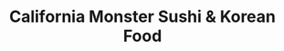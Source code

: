 ---
layout: place
title: "California Monster Sushi & Korean Food"
permalink: /washington/kent/california-monster-sushi-korean-food.html
stateAbbr: WA
stateName: Washington
cityName: Kent
place_id: ChIJ6VDjarZekFQR1ZXJGuVj1Gk
photos:
  - name: >-
      places/ChIJ6VDjarZekFQR1ZXJGuVj1Gk/photos/AeeoHcJ3AGObc23gy-KfFZujuY5xXbzO1DsbDg_iTFPFRAFXiLHXfJG_QQ9O-ZDUMkq69BWDBrHYxT_7Ps6-IW9cObBd2I3z43vMug4xx6wBa_fTHhTIT3t4cl-64f9in_KIAKt58fYv9aVzqkhzIYume93G7nrRfTBaxoD5G2b13ep__cJMSjXKFjM4NmfMHqPfSB8qgONBCFpxkz3ThWokSq5S4ivcJyVOjiV7WjqEoA5qqeyFazuv9lAUOrF7zZrjk8TNFoVWaB83-NbFXXhRdNF3hdrsDI3tQmSWbDZKapI3Ag
    widthPx: 4032
    heightPx: 3024
    authorAttributions:
      - displayName: California Monster Sushi & Korean Food
        uri: https://maps.google.com/maps/contrib/101549556079224053731
        photoUri: >-
          https://lh3.googleusercontent.com/a-/ALV-UjXxkjkmjX9onCaR09EazaIezgTvT5aV6-IPSf5lQrPeZAEN34E=s100-p-k-no-mo
    flagContentUri: >-
      https://www.google.com/local/imagery/report/?cb_client=maps_api_places.places_api&image_key=!1e10!2sAF1QipP7YY5Twm-S5Ta0LoOMBb-DeCQquEYMMJ9CRZUg&hl=en-US
    googleMapsUri: >-
      https://www.google.com/maps/place//data=!3m4!1e2!3m2!1sAF1QipP7YY5Twm-S5Ta0LoOMBb-DeCQquEYMMJ9CRZUg!2e10!4m2!3m1!1s0x54905eb66ae350e9:0x69d463e51ac995d5
  - name: >-
      places/ChIJ6VDjarZekFQR1ZXJGuVj1Gk/photos/AeeoHcJlxV9ijFSLemL3TtJXQJPjxGQIMzGNR-vlDw4mq-oXnunOsqkc2ciw9W_GkfehYh8OfoY-HVunp1HmhK6UIFuY2lkZPBRvhLqisw-tsl1MMM35OC_3wB4W5ofxEW9UFRlZOZcXhpebDLc2CzhNyf_xuwFvI3Gr0VSDu42p17EC8hXkOleo2u0snHQFsZ04EBdp7N1zbfufGU-o5WmPB-oy7ZwYSpih8T2TuwmjV7ftRay1gmAUYu_7ZopgpmCMQl-pT9AxzQgZB6qRh_ZFIegJ9R1LSrPd3u0_9-UBZ2Lkgg
    widthPx: 3024
    heightPx: 4032
    authorAttributions:
      - displayName: California Monster Sushi & Korean Food
        uri: https://maps.google.com/maps/contrib/101549556079224053731
        photoUri: >-
          https://lh3.googleusercontent.com/a-/ALV-UjXxkjkmjX9onCaR09EazaIezgTvT5aV6-IPSf5lQrPeZAEN34E=s100-p-k-no-mo
    flagContentUri: >-
      https://www.google.com/local/imagery/report/?cb_client=maps_api_places.places_api&image_key=!1e10!2sAF1QipOq7X5ZbwqjrN2NzuRnFz5SdPnz-_B5QS7Mw47U&hl=en-US
    googleMapsUri: >-
      https://www.google.com/maps/place//data=!3m4!1e2!3m2!1sAF1QipOq7X5ZbwqjrN2NzuRnFz5SdPnz-_B5QS7Mw47U!2e10!4m2!3m1!1s0x54905eb66ae350e9:0x69d463e51ac995d5
  - name: >-
      places/ChIJ6VDjarZekFQR1ZXJGuVj1Gk/photos/AeeoHcJ15mwpCmeMPdZiBlDJM5mPshwRyRz70cWTEmDbX2L3P66H2p9taJ0pN5qazfLMFjXZjTrJ_rQbUk84cIwqhOaHiXOKBPzF8D1syHIjs0Z7QjuxK0-XzBZaS2Jj2nZvQqqHv2lLtSUjtTrKyTVn5bMnqFrVWiq2znHAsoG7ucIbp9JusUuVRBzUZPC1ZzApJD9uVIBh987_PSPQ8TKPMc9AxJOLWEaVpgUhM_aXg4_r6lsDTlhkTwDaavnXXEvVgWtk9rHOsI6SOnGw74NXwMl9AtVaS6CdwpRttaS4K1ZCkQ
    widthPx: 4032
    heightPx: 3024
    authorAttributions:
      - displayName: California Monster Sushi & Korean Food
        uri: https://maps.google.com/maps/contrib/101549556079224053731
        photoUri: >-
          https://lh3.googleusercontent.com/a-/ALV-UjXxkjkmjX9onCaR09EazaIezgTvT5aV6-IPSf5lQrPeZAEN34E=s100-p-k-no-mo
    flagContentUri: >-
      https://www.google.com/local/imagery/report/?cb_client=maps_api_places.places_api&image_key=!1e10!2sAF1QipPKIJxOh4mosnWnJylIXXozzOss71ETXV9OR1If&hl=en-US
    googleMapsUri: >-
      https://www.google.com/maps/place//data=!3m4!1e2!3m2!1sAF1QipPKIJxOh4mosnWnJylIXXozzOss71ETXV9OR1If!2e10!4m2!3m1!1s0x54905eb66ae350e9:0x69d463e51ac995d5
  - name: >-
      places/ChIJ6VDjarZekFQR1ZXJGuVj1Gk/photos/AeeoHcJp4GMY6n-lRpHqYT0sL5wEvMDJWKR-4ltSm5NC7zvGcqZzSMyFI4ge4mVx-2D0Z1KZLSfmN_4C8K9pWtwC2VrYci64ZTc5wcIsevHSq-IjDkwRi9s6gyFqC0aV-YIRLFJw81JlDfsN8IAV5_WF6PQXZQn157J4GEsvJD3CkeYnokNM2IjaXIKApEtS-0ghPZL183WsE5aEClzzxf5x_gSMne7t766-4Q8xPzMDX0awn-b-ApR1Vv4Y9mvxYusib4iGjNVL4OBM7qu4HMRrm7imJzdJYWMzZqhLw4YW8spN9A
    widthPx: 3024
    heightPx: 4032
    authorAttributions:
      - displayName: California Monster Sushi & Korean Food
        uri: https://maps.google.com/maps/contrib/101549556079224053731
        photoUri: >-
          https://lh3.googleusercontent.com/a-/ALV-UjXxkjkmjX9onCaR09EazaIezgTvT5aV6-IPSf5lQrPeZAEN34E=s100-p-k-no-mo
    flagContentUri: >-
      https://www.google.com/local/imagery/report/?cb_client=maps_api_places.places_api&image_key=!1e10!2sAF1QipP-Vzantr4oZ7bvIuh8Q0QsVNfWyaBTUtQk695B&hl=en-US
    googleMapsUri: >-
      https://www.google.com/maps/place//data=!3m4!1e2!3m2!1sAF1QipP-Vzantr4oZ7bvIuh8Q0QsVNfWyaBTUtQk695B!2e10!4m2!3m1!1s0x54905eb66ae350e9:0x69d463e51ac995d5
  - name: >-
      places/ChIJ6VDjarZekFQR1ZXJGuVj1Gk/photos/AeeoHcK93q_BPuy81227T3UDzu5t9EiCu3csLwDnqA0w-4Lk-r9McDb6pcq6FxnN6ify199xxC0ne6vMez1F9IFjf1TGhjD9NNvFdOI5kTU9zZsNSjagxeUzF20XW2W2KeWLQhcug50_81Ev6xsP91rUfzJebtCRNSkbV0tVQWAyh1sAkOBZkJsjyRz4BFTkfplSot5LQOFvJJOLv7H_g4Kh4dAj_zFVHAyKw5FYJjHTzrtAbaJ7P5jLGbtuesHs05NqmEX1y8M2xbjmziM0C2WoiLSeLGDMT_RK410Ee8593z6SXL4GBQuWJrsgawJpnXZ6qtGDcMq-cF43Q4oEfNYL9xo8xmQc4j-pmvTq9YW_gqHjGfCWDPRZAoTYwEf15x2YdYT2CwVAgF91SK-IGB4VMoeAoQQw4rKDaxuN8KCjRy6JnJCc
    widthPx: 4032
    heightPx: 2268
    authorAttributions:
      - displayName: MINJAE
        uri: https://maps.google.com/maps/contrib/113500139514683509768
        photoUri: >-
          https://lh3.googleusercontent.com/a/ACg8ocJVi9UZBR1NcvnLqbp_-qPH3pDgYML8SZoIwUm20FknSF-zLg=s100-p-k-no-mo
    flagContentUri: >-
      https://www.google.com/local/imagery/report/?cb_client=maps_api_places.places_api&image_key=!1e10!2sCIHM0ogKEICAgMCwj8Xo5QE&hl=en-US
    googleMapsUri: >-
      https://www.google.com/maps/place//data=!3m4!1e2!3m2!1sCIHM0ogKEICAgMCwj8Xo5QE!2e10!4m2!3m1!1s0x54905eb66ae350e9:0x69d463e51ac995d5
  - name: >-
      places/ChIJ6VDjarZekFQR1ZXJGuVj1Gk/photos/AeeoHcK5lFTNSs4TCDkxZWs7DI5C8Jxs5uOV-i0-FXFdKEIONmeTHOmVJR_uQePE4qCT1yr3TPi-yxEXWz-7RmWg8QfJ9lnxwTyhrbdxBU4rdx0zgFFW6E-toFcdKHjEt20flRtTiqcblKL3v44Sgp-HLYfbLldqWnAzBqnXpGdnhRIyy_ja8lARBgYNV2t8TCNHpO-TllZn8XJQ1dcxe4aKP0c769f717tuzBdGGUIGNw-BhgfLY8Pd18lO-2ghzvX157bc17WUTzmoaNhqwue4KKvwl6OBmTFASqK1gksarQHUOg
    widthPx: 3024
    heightPx: 3024
    authorAttributions:
      - displayName: California Monster Sushi & Korean Food
        uri: https://maps.google.com/maps/contrib/101549556079224053731
        photoUri: >-
          https://lh3.googleusercontent.com/a-/ALV-UjXxkjkmjX9onCaR09EazaIezgTvT5aV6-IPSf5lQrPeZAEN34E=s100-p-k-no-mo
    flagContentUri: >-
      https://www.google.com/local/imagery/report/?cb_client=maps_api_places.places_api&image_key=!1e10!2sAF1QipOkfvTbj6BEYo_wJoPXe4G7htuOivth_dCgoUHt&hl=en-US
    googleMapsUri: >-
      https://www.google.com/maps/place//data=!3m4!1e2!3m2!1sAF1QipOkfvTbj6BEYo_wJoPXe4G7htuOivth_dCgoUHt!2e10!4m2!3m1!1s0x54905eb66ae350e9:0x69d463e51ac995d5
  - name: >-
      places/ChIJ6VDjarZekFQR1ZXJGuVj1Gk/photos/AeeoHcI8wvznoHPi9Q5e0i2jVtYlFkcXBKyTTxgFMQbS9-D0pGVyYpx7YQnBMi6066xApRnKjZnqvbVqXrtwCBbSGF2sIzX2aVvaOAynwPyerxwimPSZU0R-nRDlLmMGilvVTXGbDX_opn12KgkHoCGzNag95PgrVzTDZ8lq0GQphUIFEclYR6AnFIxPyS5xIBOUDi-beO1j4F9wKb5BXNLNErHSlmXP1d1CVOJWS56yzWIfo-4wyJFK7EIhbyKdtt8ZCEtvkpyKC0xekYjwxYRKBP--CPC9per7Z2-GBdNwCNwlJg
    widthPx: 3024
    heightPx: 4032
    authorAttributions:
      - displayName: California Monster Sushi & Korean Food
        uri: https://maps.google.com/maps/contrib/101549556079224053731
        photoUri: >-
          https://lh3.googleusercontent.com/a-/ALV-UjXxkjkmjX9onCaR09EazaIezgTvT5aV6-IPSf5lQrPeZAEN34E=s100-p-k-no-mo
    flagContentUri: >-
      https://www.google.com/local/imagery/report/?cb_client=maps_api_places.places_api&image_key=!1e10!2sAF1QipO4lyTB5a5tg0UbnVtuxzrhJ1HMvF-H2aquhmav&hl=en-US
    googleMapsUri: >-
      https://www.google.com/maps/place//data=!3m4!1e2!3m2!1sAF1QipO4lyTB5a5tg0UbnVtuxzrhJ1HMvF-H2aquhmav!2e10!4m2!3m1!1s0x54905eb66ae350e9:0x69d463e51ac995d5
  - name: >-
      places/ChIJ6VDjarZekFQR1ZXJGuVj1Gk/photos/AeeoHcLrnsqNMRA04o3Yd6dAkAtLCagSY2c3K1Yt2gNo1q1xukoxYRTNBQGSLv5tEABbPnTHngCCuOoSIzTRQ-Z3T-IQ7KrwmAgAz5xHaFq4ndpPNkr8Qyij_4Kj6SkAZ5aX4BbwlC0APg-i_kLkeiJaUAMwCyEHOFyBJ-2KBF9DYqyQvvy1bu4gDmc-zbiFgJ0yTyBlCcxtBT_krOqHUauO32Uu3OX9sNwtxH_GN2Q3sO-SVXhdNYbDj26oCvD59U4KZhqkRirpugWEEOH3cTqX-6u5Vzhz0_eMPK7zMkx8oqmszA
    widthPx: 3024
    heightPx: 3024
    authorAttributions:
      - displayName: California Monster Sushi & Korean Food
        uri: https://maps.google.com/maps/contrib/101549556079224053731
        photoUri: >-
          https://lh3.googleusercontent.com/a-/ALV-UjXxkjkmjX9onCaR09EazaIezgTvT5aV6-IPSf5lQrPeZAEN34E=s100-p-k-no-mo
    flagContentUri: >-
      https://www.google.com/local/imagery/report/?cb_client=maps_api_places.places_api&image_key=!1e10!2sAF1QipNFoasZujQCkxm4kIdAs3vLr-xbuFy7bOV6vV8L&hl=en-US
    googleMapsUri: >-
      https://www.google.com/maps/place//data=!3m4!1e2!3m2!1sAF1QipNFoasZujQCkxm4kIdAs3vLr-xbuFy7bOV6vV8L!2e10!4m2!3m1!1s0x54905eb66ae350e9:0x69d463e51ac995d5
  - name: >-
      places/ChIJ6VDjarZekFQR1ZXJGuVj1Gk/photos/AeeoHcLH2j7LN3TzukmT7wUr8slN5M6adW5ydV0wcysXEkPqTJ8JHetIsjiidykP2iBgrOATeasYB4KTa57jRX21Gwuw0vj6CInfjEjaWDvC7T086G1dwRKZacJXrj6aeOxM0CnEOiTbcX8uv8MiOLEp3Nq-TBF3hXIcLnQxGi7aMoeoD93_MXCJ70ObmBefXBXiStftApbH9Zgn8hkTVAXkph-zYA_k_O-3tW2vpWWdildgnzSfZjmoDTvgIFnH36jVKP4rnfxDJJzAsnPdJOivFDvhp6Srck8BFr65ec2FX7Em-7rA3wgW7t6UqutE3tzaGISVEqXulqGb1QoftpJKE4F-2XviPEnkwBnE6JpDtS2IBdLLcPYGDNZggqk4v6NPsYQzlxOC0SceX3CNiJkLEB8-EOpny_4BJfUnyxYQRFJaXg
    widthPx: 4032
    heightPx: 3024
    authorAttributions:
      - displayName: Sally C
        uri: https://maps.google.com/maps/contrib/104025341851776377839
        photoUri: >-
          https://lh3.googleusercontent.com/a/ACg8ocJlBEfEStMkakp6M6INJF3FsDuUlu94OtJjjeiU7mge_LhY=s100-p-k-no-mo
    flagContentUri: >-
      https://www.google.com/local/imagery/report/?cb_client=maps_api_places.places_api&image_key=!1e10!2sCIHM0ogKEICAgIDBnML9Dg&hl=en-US
    googleMapsUri: >-
      https://www.google.com/maps/place//data=!3m4!1e2!3m2!1sCIHM0ogKEICAgIDBnML9Dg!2e10!4m2!3m1!1s0x54905eb66ae350e9:0x69d463e51ac995d5
  - name: >-
      places/ChIJ6VDjarZekFQR1ZXJGuVj1Gk/photos/AeeoHcKxFMFf3U0G-9IhunbILz3VN4EqbaJHOZZX3qXIYJmI_ycFYENnaGsmBI1ULrXez5dy1adK87DxkDZbHr3uHv80QeTayAzfk2qIrAX1eVp4suP5aEGpnoqFXHBTirGBBLmmgX31Cx22HLhmMMvzgKw2nzZFvZse6O9FA67WKR3wG1pONOBTMEIN3kzu19hOUWUXYIzAqQBoD5IP1-Eqga5gUKshGQjjvh6UR4Hqk_07pCLhDF_HyVWTnPkdZzSA0hyqsdR6TwNsBB6txxgQVK-ud9u4S5mBLRosExRM0Aiv_qKZJpXsCoJmiccICOB1FDSCKJ8TWRNRjLH32QnZYpTOeSckFPZwFp_c3JGoOBdGALKV_etBhxi6sT5zDKkLm7lOJDDDwGCpBiCWI--VS_ZQ0vCmiLfoKVW8wpWqlMZWA5Np
    widthPx: 4032
    heightPx: 3024
    authorAttributions:
      - displayName: Sandy Cho
        uri: https://maps.google.com/maps/contrib/105177514232773264886
        photoUri: >-
          https://lh3.googleusercontent.com/a-/ALV-UjV3Ir4pIxiLFstlBL8xH2k-hIWPVLq1REoRSB7rJ9bNOATNuAjM=s100-p-k-no-mo
    flagContentUri: >-
      https://www.google.com/local/imagery/report/?cb_client=maps_api_places.places_api&image_key=!1e10!2sCIHM0ogKEICAgIDjvtHZzwE&hl=en-US
    googleMapsUri: >-
      https://www.google.com/maps/place//data=!3m4!1e2!3m2!1sCIHM0ogKEICAgIDjvtHZzwE!2e10!4m2!3m1!1s0x54905eb66ae350e9:0x69d463e51ac995d5
address: 25620 104th Ave SE, Kent, WA 98030, USA
street: 25620 104th Ave SE
city: Kent
state: WA
zip: '98030'
country: USA
neighborhood: null
latitude: '47.371712'
longitude: '-122.200722'
accessibility_options:
  wheelchairAccessibleParking: true
  wheelchairAccessibleSeating: true
business_status: OPERATIONAL
name: California Monster Sushi & Korean Food
google_maps_links:
  directionsUri: >-
    https://www.google.com/maps/dir//''/data=!4m7!4m6!1m1!4e2!1m2!1m1!1s0x54905eb66ae350e9:0x69d463e51ac995d5!3e0
  placeUri: https://maps.google.com/?cid=7625829904693171669
  writeAReviewUri: >-
    https://www.google.com/maps/place//data=!4m3!3m2!1s0x54905eb66ae350e9:0x69d463e51ac995d5!12e1
  reviewsUri: >-
    https://www.google.com/maps/place//data=!4m4!3m3!1s0x54905eb66ae350e9:0x69d463e51ac995d5!9m1!1b1
  photosUri: >-
    https://www.google.com/maps/place//data=!4m3!3m2!1s0x54905eb66ae350e9:0x69d463e51ac995d5!10e5
primary_type: Sushi Restaurant
opening_hours:
  regular: null
  current: null
secondary_opening_hours:
  regular:
    weekdayDescriptions: null
    type: null
  current:
    weekdayDescriptions: null
    type: null
phone: (626) 360-8529
price_level: PRICE_LEVEL_MODERATE
price_range: $10 &ndash; $20
rating: '3.8'
rating_count: 318
website: null
description: null
reviews: null
parking_options: null
payment_options: null
allow_dogs: null
curbside_pickup: null
delivery: null
dine_in: null
good_for_children: null
good_for_groups: null
good_for_sports: null
live_music: null
menu_for_children: null
outdoor_seating: null
reservable: null
restroom: null
serves_beer: null
serves_breakfast: null
serves_brunch: null
serves_cocktails: null
serves_coffee: null
serves_dinner: null
serves_dessert: null
serves_lunch: null
serves_vegetarian_food: null
serves_wine: null
takeout: null

---